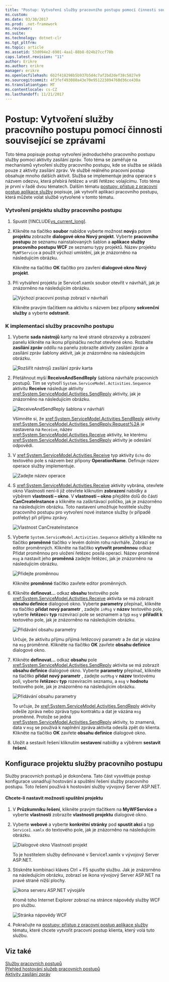```yaml
---
title: "Postup: Vytvoření služby pracovního postupu pomocí činnosti související se zprávami"
ms.custom: 
ms.date: 03/30/2017
ms.prod: .net-framework
ms.reviewer: 
ms.suite: 
ms.technology: dotnet-clr
ms.tgt_pltfrm: 
ms.topic: article
ms.assetid: 53d094e2-6901-4aa1-88b8-024b27ccf78b
caps.latest.revision: "11"
author: Erikre
ms.author: erikre
manager: erikre
ms.openlocfilehash: 6b2f418298b5b937b5d4c7af2bd2def38c5827e9
ms.sourcegitcommit: 4f3fef493080a43e70e951223894768d36ce430a
ms.translationtype: MT
ms.contentlocale: cs-CZ
ms.lasthandoff: 11/21/2017
---
```

# <a name="how-to-create-a-workflow-service-with-messaging-activities"></a>Postup: Vytvoření služby pracovního postupu pomocí činnosti související se zprávami
Toto téma popisuje postup vytvoření jednoduchého pracovního postupu služby pomocí aktivity zasílání zpráv. Toto téma se zaměřuje na mechanismů vytvoření služby pracovního postupu, kde se služba se skládá pouze z aktivity zasílání zpráv. Ve službě reálného pracovní postup obsahuje mnoho dalších aktivit. Služba se implementuje jedna operace s názvem odezvu, která přebírá řetězec a vrátí řetězec volajícímu. Toto téma je první v řadě dvou tématech. Dalším tématu [postupy: přístup z pracovní postup aplikace služby](../../../../docs/framework/wcf/feature-details/how-to-access-a-service-from-a-workflow-application.md) popisuje, jak vytvořit aplikaci pracovního postupu, která můžete volat službě vytvořené v tomto tématu.  
  
### <a name="to-create-a-workflow-service-project"></a>Vytvoření projektu služby pracovního postupu  
  
1.  Spustit [!INCLUDE[vs_current_long](../../../../includes/vs-current-long-md.md)].  
  
2.  Klikněte na tlačítko **soubor** nabídce vyberte možnost **nový**a potom **projektu** zobrazíte **dialogové okno Nový projekt**. Vyberte **pracovního postupu** ze seznamu nainstalovaných šablon a **aplikace služby pracovního postupu WCF** ze seznamu typy projektů. Název projektu `MyWFService` a použít výchozí umístění, jak je znázorněno na následujícím obrázku.  
  
     Klikněte na tlačítko **OK** tlačítko pro zavření **dialogové okno Nový projekt**.  
  
3.  Při vytváření projektu je Service1.xamlx soubor otevřít v návrháři, jak je znázorněno na následujícím obrázku.  
  
     ![Výchozí pracovní postup zobrazí v návrháři](../../../../docs/framework/wcf/feature-details/media/defaultworkflowservice.JPG "DefaultWorkflowService")  
  
     Klikněte pravým tlačítkem na aktivitu s názvem bez přípony **sekvenční služby** a vyberte **odstranit**.  
  
### <a name="to-implement-the-workflow-service"></a>K implementaci služby pracovního postupu  
  
1.  Vyberte **sada nástrojů** karty na levé straně obrazovky a zobrazení panelu klikněte na ikonu připínáčku nechat otevřené okno. Rozbalte **zasílání zpráv** oddílu na panelu zobrazíte aktivity zasílání zpráv a zasílání zpráv šablony aktivit, jak je znázorněno na následujícím obrázku.  
  
     ![Rozšířit nástrojů zasílání zpráv karta](../../../../docs/framework/wcf/feature-details/media/wfdesignertoolbox.JPG "WFDesignerToolbox")  
  
2.  Přetáhnout myší **ReceiveAndSendReply** šablona návrháře pracovních postupů. Tím se vytvoří <!--zz <xref:System.ServiceModel.Activities.Sequence>--> `System.ServiceModel.Activities.Sequence` aktivitu **Receive** následuje aktivity <xref:System.ServiceModel.Activities.SendReply> aktivity, jak je znázorněno na následujícím obrázku.  
  
     ![ReceiveAndSendReply šablona v návrháři](../../../../docs/framework/wcf/feature-details/media/receiveandsendreply.JPG "ReceiveAndSendReply")  
  
     Všimněte si, že <xref:System.ServiceModel.Activities.SendReply> aktivity <xref:System.ServiceModel.Activities.SendReply.Request%2A> je nastavena na `Receive`, název <xref:System.ServiceModel.Activities.Receive> aktivity, ke kterému <xref:System.ServiceModel.Activities.SendReply> aktivity je odeslání odpovědi.  
  
3.  V <xref:System.ServiceModel.Activities.Receive> typ aktivity `Echo` do textového pole s názvem bez přípony **OperationName**. Definuje název operace služby implementuje.  
  
     ![Zadejte název operace](../../../../docs/framework/wcf/feature-details/media/defineoperation.JPG "DefineOperation")  
  
4.  S <xref:System.ServiceModel.Activities.Receive> aktivity vybrána, otevřete okno Vlastnosti není-li již otevřete kliknutím **zobrazení** nabídky a výběrem **vlastnosti – okno**. V **vlastnosti – okno** přejděte dolů do části **CanCreateInstance** a klikněte na zaškrtávací políčko, jak je znázorněno na následujícím obrázku. Toto nastavení umožňuje hostitele služby pracovního postupu pro vytvoření nové instance služby (v případě potřeby) při příjmu zprávy.  
  
     ![Vlastnost CanCreateInstance](../../../../docs/framework/wcf/feature-details/media/cancreateinstance.JPG "CanCreateInstance")  
  
5.  Vyberte <!--zz <xref:System.ServiceModel.Activities.Sequence>--> `System.ServiceModel.Activities.Sequence` aktivity a klikněte na tlačítko **proměnné** tlačítko v levém dolním rohu návrháře. Zobrazí se editor proměnných. Klikněte na tlačítko **vytvořit proměnnou** odkaz Přidat proměnnou pro uložení řetězec posílá operaci. Název proměnné `msg` a nastavit jeho **proměnná** zadejte řetězec, jak je znázorněno na následujícím obrázku.  
  
     ![Přidejte proměnnou](../../../../docs/framework/wcf/feature-details/media/addvariable.JPG "AddVariable")  
  
     Klikněte **proměnné** tlačítko zavřete editor proměnných.  
  
6.  Klikněte **definovat...** odkaz **obsahu** textového pole <xref:System.ServiceModel.Activities.Receive> aktivita se má zobrazit **obsahu definice** dialogové okno. Vyberte **parametry** přepínač, klikněte na tlačítko **přidat nový parametr** , zadejte `inMsg` v **název** textového pole, vyberte **řetězec**v **typ** rozevírací pole se seznamem a typ `msg` v **přiřadit k** textového pole, jak je znázorněno na následujícím obrázku.  
  
     ![Přidávání obsahu parametry](../../../../docs/framework/wcf/feature-details/media/parameterscontent.jpg "ParametersContent")  
  
     Určuje, že aktivitu příjmu přijímá řetězcový parametr a že dat je vázána na `msg` proměnné. Klikněte na tlačítko **OK** zavřete **obsahu definice** dialogové okno.  
  
7.  Klikněte **definovat...**  odkaz **obsahu** pole <xref:System.ServiceModel.Activities.SendReply> aktivita se má zobrazit **obsahu definice** dialogové okno. Vyberte **parametry** přepínač, klikněte na tlačítko **přidat nový parametr** , zadejte `outMsg` v **název** textovému poli, vyberte **řetězec**v **typ** rozevíracím seznamu, a `msg` v **hodnotu** textového pole, jak je znázorněno na následujícím obrázku.  
  
     ![Přidávání obsahu parametry](../../../../docs/framework/wcf/feature-details/media/parameterscontent2.jpg "ParametersContent2")  
  
     To určuje, že <xref:System.ServiceModel.Activities.SendReply> aktivity odešle zpráva nebo zpráva typu kontraktu a dat je vázána `msg` proměnné. Protože se jedná <xref:System.ServiceModel.Activities.SendReply> aktivity, to znamená, data v `msg` se používá k naplnění zpráva aktivita odesílá zpět do klienta. Klikněte na tlačítko **OK** zavřete **obsahu definice** dialogové okno.  
  
8.  Uložit a sestavit řešení kliknutím **sestavení** nabídky a výběrem **sestavit řešení**.  
  
## <a name="configure-the-workflow-service-project"></a>Konfigurace projektu služby pracovního postupu  
 Služby pracovních postupů je dokončena. Tato část vysvětluje postup konfigurace usnadňují hostování a spuštění řešení služby pracovního postupu. Toto řešení používá k hostování služby vývojový Server ASP.NET.  
  
#### <a name="to-set-project-start-up-options"></a>Chcete-li nastavit možnosti spuštění projektu  
  
1.  V **Průzkumníku řešení**, klikněte pravým tlačítkem na **MyWFService** a vyberte **vlastnosti** zobrazíte **vlastnosti projektu** dialogové okno.  
  
2.  Vyberte **webové** a vyberte **konkrétní stránky** pod **spustit akci** a typ `Service1.xamlx` do textového pole, jak je znázorněno na následujícím obrázku.  
  
     ![Dialogové okno Vlastnosti projekt](../../../../docs/framework/wcf/feature-details/media/projectpropertiesdlg.JPG "ProjectPropertiesDlg")  
  
     To je hostitelem služby definované v Service1.xamlx v vývojový Server ASP.NET.  
  
3.  Stiskněte kombinaci kláves Ctrl + F5 spusťte službu. Jak je znázorněno na následujícím obrázku, zobrazí se ikona vývojový Server ASP.NET na pravé straně nižší plochy.  
  
     ![Ikona serveru ASP.NET vývojáře](../../../../docs/framework/wcf/feature-details/media/aspnetdevservericon.JPG "ASPNETDEVServerIcon")  
  
     Kromě toho Internet Explorer zobrazí na stránce nápovědy služby WCF pro službu.  
  
     ![Stránka nápovědy WCF](../../../../docs/framework/wcf/feature-details/media/wcfhelppate.JPG "WCFHelpPate")  
  
4.  Pokračujte na [postupy: přístup z pracovní postup aplikace služby](../../../../docs/framework/wcf/feature-details/how-to-access-a-service-from-a-workflow-application.md) tématu, které chcete vytvořit pracovní postup klienta, který volá tuto službu.  
  
## <a name="see-also"></a>Viz také  
 [Služby pracovních postupů](../../../../docs/framework/wcf/feature-details/workflow-services.md)  
 [Přehled hostování služeb pracovních postupů](../../../../docs/framework/wcf/feature-details/hosting-workflow-services-overview.md)  
 [Aktivity zasílání zpráv](../../../../docs/framework/wcf/feature-details/messaging-activities.md)
